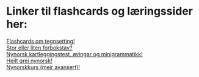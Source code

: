 <h1> Linker til flashcards og læringssider her: </h1>



<a href="https://www.remnote.com/a/Gramatikk-flashcards-Hvor-skal-tegnene-settes/67be062574ef69df4315ba89"> Flashcards om tegnsetting!</a>
<br>
<a href="https://ndla.no/nb/r/norsk-yf/stor-eller-liten-forbokstav/5247090037"> Stor eller liten forbokstav?</a>
<br>
<a href="http://elevrom.sprakradet.no/"> Nynorsk kartleggingstest, øvingar og minigrammatikk!</a>
<br>
<a href="https://ndla.no/e/norsk-sf-vg1/heilt-grei-nynorsk/6207e7f632"> Heilt grei nynorsk!</a>
<br>
<a href="https://ndla.no/e/norsk-sf-vg1/heilt-grei-nynorsk/6207e7f632"> Nynorskkurs (meir avansert)!</a>
